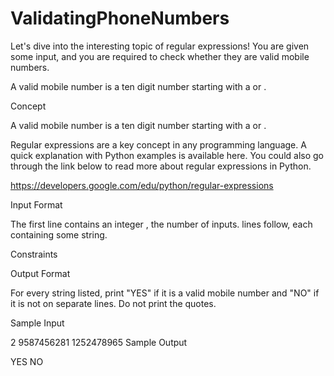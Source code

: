 # ValidatingPhoneNumbers
Let's dive into the interesting topic of regular expressions! You are given some input, and you are required to check whether they are valid mobile numbers.

A valid mobile number is a ten digit number starting with a  or .

Concept

A valid mobile number is a ten digit number starting with a  or .

Regular expressions are a key concept in any programming language. A quick explanation with Python examples is available here. You could also go through the link below to read more about regular expressions in Python.

https://developers.google.com/edu/python/regular-expressions

Input Format

The first line contains an integer , the number of inputs.
 lines follow, each containing some string.

Constraints



Output Format

For every string listed, print "YES" if it is a valid mobile number and "NO" if it is not on separate lines. Do not print the quotes.

Sample Input

2
9587456281
1252478965
Sample Output

YES
NO
